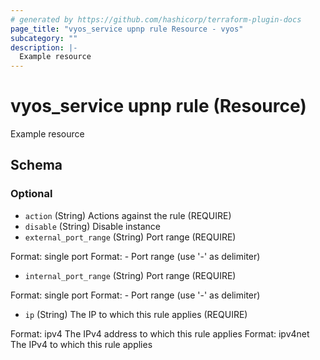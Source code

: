```yaml
---
# generated by https://github.com/hashicorp/terraform-plugin-docs
page_title: "vyos_service upnp rule Resource - vyos"
subcategory: ""
description: |-
  Example resource
---
```


# vyos_service upnp rule (Resource)

Example resource



<!-- schema generated by tfplugindocs -->
## Schema

### Optional

- `action` (String) Actions against the rule (REQUIRE)
- `disable` (String) Disable instance
- `external_port_range` (String) Port range (REQUIRE)

Format: <port>
single port
Format: <portN>-<portM>
Port range (use '-' as delimiter)
- `internal_port_range` (String) Port range (REQUIRE)

Format: <port>
single port
Format: <portN>-<portM>
Port range (use '-' as delimiter)
- `ip` (String) The IP to which this rule applies (REQUIRE)

Format: ipv4
The IPv4 address to which this rule applies
Format: ipv4net
The IPv4 to which this rule applies
